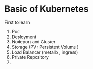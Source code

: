 # Basic of Kubernetes

First to learn
1. Pod 
2. Deployment
3. Nodeport and Cluster
4. Storage (PV : Persistent Volume )
5. Load Balancer (metallb , ingress)
6. Private Repository
7. 